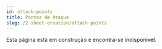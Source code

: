 ```yaml
---
id: attack-points
title: Pontos de Ataque
slug: /2-sheet-creation/attack-points
---
```


Esta página está em construção e encontra-se indisponível.
